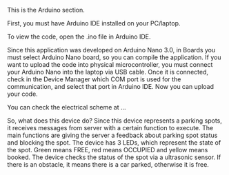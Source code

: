 This is the Arduino section.

First, you must have Arduino IDE installed on your PC/laptop.

To view the code, open the .ino file in Arduino IDE.

Since this application was developed on Arduino Nano 3.0, in Boards you must select Arduino Nano board, so you can compile the application.
If you want to upload the code into physical microcontroller, you must connect your Arduino Nano into the laptop via USB cable. Once it is connected, check in the Device Manager
which COM port is used for the communication, and select that port in Arduino IDE. Now you can upload your code.

You can check the electrical scheme at ...

So, what does this device do? Since this device represents a parking spots, it receives messages from server with a certain function to execute. The main functions are
giving the server a feedback about parking spot status and blocking the spot. The device has 3 LEDs, which represent the state of the spot. Green means FREE, red means OCCUPIED
and yellow means booked.
The device checks the status of the spot via a ultrasonic sensor. If there is an obstacle, it means there is a car parked, otherwise it is free.
